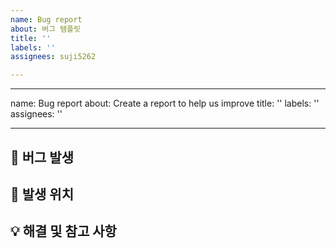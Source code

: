 ```yaml
---
name: Bug report
about: 버그 템플릿
title: ''
labels: ''
assignees: suji5262

---
```


---
name: Bug report
about: Create a report to help us improve
title: ''
labels: ''
assignees: ''

---

## 🐞 버그 발생
<!-- 어떤 버그인지에 대해서 명확하고 간결하게 설명 -->

## 🚫 발생 위치
<!-- 버그가 발생한 위치 (co -->

## 💡 해결 및 참고 사항
<!-- 스크린샷 이나 레퍼런스, 공유할 내용, 추가로 발생할 것으로 예상되는 이슈 등 -->
